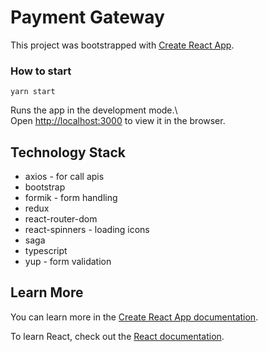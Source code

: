 # Payment Gateway

This project was bootstrapped with [Create React App](https://github.com/facebook/create-react-app).

### How to start

```
yarn start
```

Runs the app in the development mode.\  
Open [http://localhost:3000](http://localhost:3000) to view it in the browser.

## Technology Stack

- axios - for call apis
- bootstrap
- formik - form handling
- redux
- react-router-dom
- react-spinners - loading icons
- saga
- typescript
- yup - form validation

## Learn More

You can learn more in the [Create React App documentation](https://facebook.github.io/create-react-app/docs/getting-started).

To learn React, check out the [React documentation](https://reactjs.org/).
